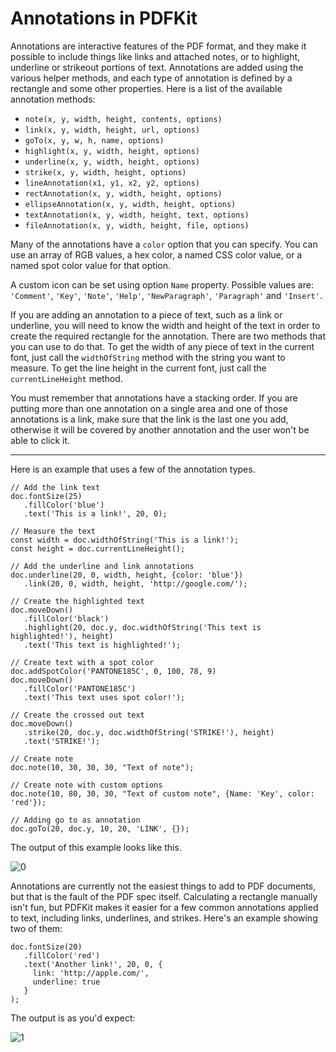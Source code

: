 # Annotations in PDFKit

Annotations are interactive features of the PDF format, and they make it
possible to include things like links and attached notes, or to highlight,
underline or strikeout portions of text. Annotations are added using the
various helper methods, and each type of annotation is defined by a rectangle
and some other properties. Here is a list of the available annotation methods:

* `note(x, y, width, height, contents, options)`
* `link(x, y, width, height, url, options)`
* `goTo(x, y, w, h, name, options)`
* `highlight(x, y, width, height, options)`
* `underline(x, y, width, height, options)`
* `strike(x, y, width, height, options)`
* `lineAnnotation(x1, y1, x2, y2, options)`
* `rectAnnotation(x, y, width, height, options)`
* `ellipseAnnotation(x, y, width, height, options)`
* `textAnnotation(x, y, width, height, text, options)`
* `fileAnnotation(x, y, width, height, file, options)`

Many of the annotations have a `color` option that you can specify. You can
use an array of RGB values, a hex color, a named CSS color value, or a named
spot color value for that option.

A custom icon can be set using option `Name` property. Possible values are:
`'Comment'`, `'Key'`, `'Note'`, `'Help'`, `'NewParagraph'`, `'Paragraph'`
and `'Insert'`.

If you are adding an annotation to a piece of text, such as a link or
underline, you will need to know the width and height of the text in order to
create the required rectangle for the annotation. There are two methods that
you can use to do that. To get the width of any piece of text in the current
font, just call the `widthOfString` method with the string you want to
measure. To get the line height in the current font, just call the
`currentLineHeight` method.

You must remember that annotations have a stacking order. If you are putting
more than one annotation on a single area and one of those annotations is a
link, make sure that the link is the last one you add, otherwise it will be
covered by another annotation and the user won't be able to click it.

* * *

Here is an example that uses a few of the annotation types.

    // Add the link text
    doc.fontSize(25)
       .fillColor('blue')
       .text('This is a link!', 20, 0);

    // Measure the text
    const width = doc.widthOfString('This is a link!');
    const height = doc.currentLineHeight();

    // Add the underline and link annotations
    doc.underline(20, 0, width, height, {color: 'blue'})
       .link(20, 0, width, height, 'http://google.com/');

    // Create the highlighted text
    doc.moveDown()
       .fillColor('black')
       .highlight(20, doc.y, doc.widthOfString('This text is highlighted!'), height)
       .text('This text is highlighted!');

    // Create text with a spot color
    doc.addSpotColor('PANTONE185C', 0, 100, 78, 9)
    doc.moveDown()
       .fillColor('PANTONE185C')
       .text('This text uses spot color!');

    // Create the crossed out text
    doc.moveDown()
       .strike(20, doc.y, doc.widthOfString('STRIKE!'), height)
       .text('STRIKE!');

    // Create note
    doc.note(10, 30, 30, 30, "Text of note");

    // Create note with custom options
    doc.note(10, 80, 30, 30, "Text of custom note", {Name: 'Key', color: 'red'});

    // Adding go to as annotation
    doc.goTo(20, doc.y, 10, 20, 'LINK', {});

The output of this example looks like this.

![0](images/annotations.png)

Annotations are currently not the easiest things to add to PDF documents, but
that is the fault of the PDF spec itself. Calculating a rectangle manually isn't
fun, but PDFKit makes it easier for a few common annotations applied to text, including
links, underlines, and strikes.  Here's an example showing two of them:

    doc.fontSize(20)
       .fillColor('red')
       .text('Another link!', 20, 0, {
         link: 'http://apple.com/',
         underline: true
       }
    );

The output is as you'd expect:

![1]()
